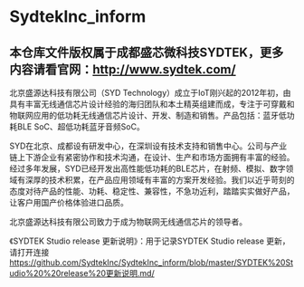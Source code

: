# SydtekInc_inform  
## 本仓库文件版权属于成都盛芯微科技SYDTEK，更多内容请看官网：<a href="http://www.sydtek.com/" title="Title">http://www.sydtek.com/</a>

北京盛源达科技有限公司（SYD Technology）成立于IoT刚兴起的2012年初，由具有丰富无线通信芯片设计经验的海归团队和本土精英组建而成，专注于可穿戴和物联网应用的低功耗无线通信芯片设计、开发、制造和销售。产品包括：蓝牙低功耗BLE SoC、超低功耗蓝牙音频SoC。  
  
   SYD在北京、成都设有研发中心，在深圳设有技术支持和销售中心。公司与产业链上下游企业有紧密协作和技术沟通，在设计、生产和市场方面拥有丰富的经验。经过多年发展，SYD已经开发出高性能低功耗的BLE芯片，在射频、模拟、数字领域有深厚的技术积累，在产品应用领域有丰富的方案开发经验。我们以近乎苛刻的态度对待产品的性能、功耗、稳定性、兼容性，不急功近利，踏踏实实做好产品，让客户用国产价格体验进口品质。  

   北京盛源达科技有限公司致力于成为物联网无线通信芯片的领导者。  
   
《SYDTEK Studio  release 更新说明》：用于记录SYDTEK Studio  release 更新，请打开连接<a href="https://github.com/SydtekInc/SydtekInc_inform/blob/master/SYDTEK%20Studio%20%20release%20更新说明.md" title="Title">https://github.com/SydtekInc/SydtekInc_inform/blob/master/SYDTEK%20Studio%20%20release%20更新说明.md/</a>   
<br/><br/><br/>
